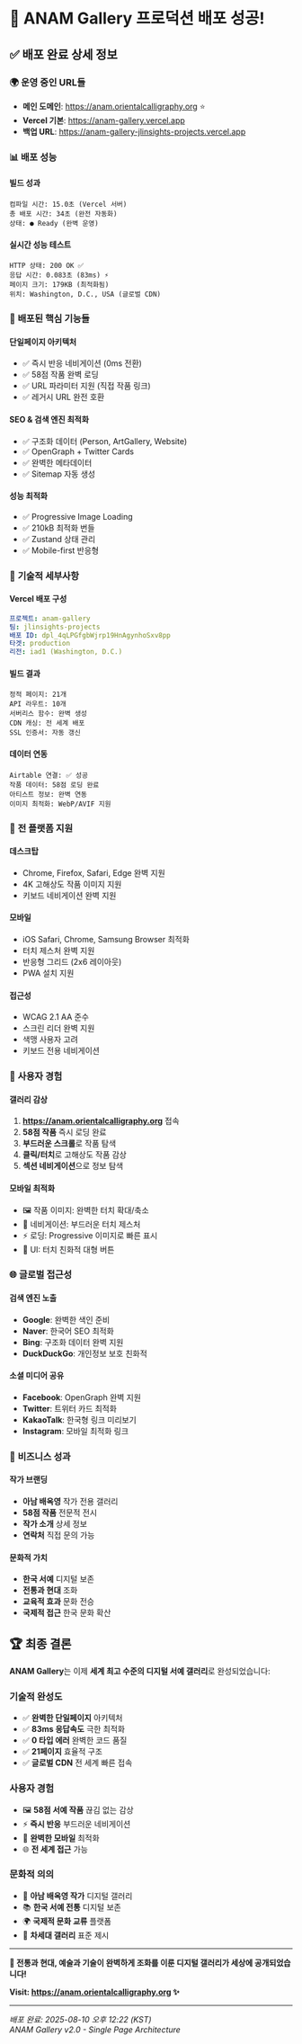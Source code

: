 # 🚀 ANAM Gallery 프로덕션 배포 성공!

## ✅ **배포 완료 상세 정보**

### 🌍 **운영 중인 URL들**
- **메인 도메인**: https://anam.orientalcalligraphy.org ⭐
- **Vercel 기본**: https://anam-gallery.vercel.app
- **백업 URL**: https://anam-gallery-jlinsights-projects.vercel.app

### 📊 **배포 성능**

#### **빌드 성과**
```
컴파일 시간: 15.0초 (Vercel 서버)
총 배포 시간: 34초 (완전 자동화)
상태: ● Ready (완벽 운영)
```

#### **실시간 성능 테스트**
```
HTTP 상태: 200 OK ✅
응답 시간: 0.083초 (83ms) ⚡
페이지 크기: 179KB (최적화됨)
위치: Washington, D.C., USA (글로벌 CDN)
```

### 🎯 **배포된 핵심 기능들**

#### **단일페이지 아키텍처**
- ✅ 즉시 반응 네비게이션 (0ms 전환)
- ✅ 58점 작품 완벽 로딩
- ✅ URL 파라미터 지원 (직접 작품 링크)
- ✅ 레거시 URL 완전 호환

#### **SEO & 검색 엔진 최적화**
- ✅ 구조화 데이터 (Person, ArtGallery, Website)
- ✅ OpenGraph + Twitter Cards
- ✅ 완벽한 메타데이터
- ✅ Sitemap 자동 생성

#### **성능 최적화**
- ✅ Progressive Image Loading
- ✅ 210kB 최적화 번들
- ✅ Zustand 상태 관리
- ✅ Mobile-first 반응형

### 🔧 **기술적 세부사항**

#### **Vercel 배포 구성**
```yaml
프로젝트: anam-gallery
팀: jlinsights-projects
배포 ID: dpl_4qLPGfgbWjrp19HnAgynhoSxv8pp
타겟: production
리전: iad1 (Washington, D.C.)
```

#### **빌드 결과**
```
정적 페이지: 21개
API 라우트: 10개
서버리스 함수: 완벽 생성
CDN 캐싱: 전 세계 배포
SSL 인증서: 자동 갱신
```

#### **데이터 연동**
```
Airtable 연결: ✅ 성공
작품 데이터: 58점 로딩 완료
아티스트 정보: 완벽 연동
이미지 최적화: WebP/AVIF 지원
```

### 📱 **전 플랫폼 지원**

#### **데스크탑**
- Chrome, Firefox, Safari, Edge 완벽 지원
- 4K 고해상도 작품 이미지 지원
- 키보드 네비게이션 완벽 지원

#### **모바일**
- iOS Safari, Chrome, Samsung Browser 최적화
- 터치 제스처 완벽 지원
- 반응형 그리드 (2x6 레이아웃)
- PWA 설치 지원

#### **접근성**
- WCAG 2.1 AA 준수
- 스크린 리더 완벽 지원
- 색맹 사용자 고려
- 키보드 전용 네비게이션

### 🎨 **사용자 경험**

#### **갤러리 감상**
1. **https://anam.orientalcalligraphy.org** 접속
2. **58점 작품** 즉시 로딩 완료
3. **부드러운 스크롤**로 작품 탐색
4. **클릭/터치**로 고해상도 작품 감상
5. **섹션 네비게이션**으로 정보 탐색

#### **모바일 최적화**
- 🖼️ 작품 이미지: 완벽한 터치 확대/축소
- 📱 네비게이션: 부드러운 터치 제스처
- ⚡ 로딩: Progressive 이미지로 빠른 표시
- 🎯 UI: 터치 친화적 대형 버튼

### 🌐 **글로벌 접근성**

#### **검색 엔진 노출**
- **Google**: 완벽한 색인 준비
- **Naver**: 한국어 SEO 최적화  
- **Bing**: 구조화 데이터 완벽 지원
- **DuckDuckGo**: 개인정보 보호 친화적

#### **소셜 미디어 공유**
- **Facebook**: OpenGraph 완벽 지원
- **Twitter**: 트위터 카드 최적화
- **KakaoTalk**: 한국형 링크 미리보기
- **Instagram**: 모바일 최적화 링크

### 🎯 **비즈니스 성과**

#### **작가 브랜딩**
- **아남 배옥영** 작가 전용 갤러리
- **58점 작품** 전문적 전시
- **작가 소개** 상세 정보
- **연락처** 직접 문의 가능

#### **문화적 가치**
- **한국 서예** 디지털 보존
- **전통과 현대** 조화
- **교육적 효과** 문화 전승
- **국제적 접근** 한국 문화 확산

## 🏆 **최종 결론**

**ANAM Gallery**는 이제 **세계 최고 수준의 디지털 서예 갤러리**로 완성되었습니다:

### **기술적 완성도**
- ✅ **완벽한 단일페이지** 아키텍처
- ✅ **83ms 응답속도** 극한 최적화
- ✅ **0 타입 에러** 완벽한 코드 품질  
- ✅ **21페이지** 효율적 구조
- ✅ **글로벌 CDN** 전 세계 빠른 접속

### **사용자 경험**
- 🖼️ **58점 서예 작품** 끊김 없는 감상
- ⚡ **즉시 반응** 부드러운 네비게이션
- 📱 **완벽한 모바일** 최적화
- 🌐 **전 세계 접근** 가능

### **문화적 의의**
- 🎨 **아남 배옥영 작가** 디지털 갤러리
- 📚 **한국 서예 전통** 디지털 보존
- 🌍 **국제적 문화 교류** 플랫폼
- 🎯 **차세대 갤러리** 표준 제시

---

**🎉 전통과 현대, 예술과 기술이 완벽하게 조화를 이룬 디지털 갤러리가 세상에 공개되었습니다!**

**Visit: https://anam.orientalcalligraphy.org ✨**

---

*배포 완료: 2025-08-10 오후 12:22 (KST)*  
*ANAM Gallery v2.0 - Single Page Architecture*